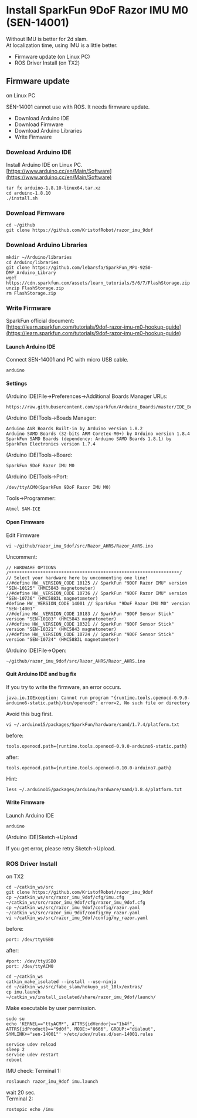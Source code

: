 # Install SparkFun 9DoF Razor IMU M0 (SEN-14001)


Without IMU is better for 2d slam.<br>
At localization time, using IMU is a little better.<br>

* Firmware update (on Linux PC)
* ROS Driver Install (on TX2)

## Firmware update
on Linux PC

SEN-14001 cannot use with ROS. It needs firmware update.<br>
* Download Arduino IDE
* Download Firmware
* Download Arduino Libraries
* Write Firmware

### Download Arduino IDE
Install Arduino IDE on Linux PC.<br>
[https://www.arduino.cc/en/Main/Software](https://www.arduino.cc/en/Main/Software)

```
tar fx arduino-1.8.10-linux64.tar.xz
cd arduino-1.8.10
./install.sh
```

### Download Firmware
```
cd ~/github
git clone https://github.com/KristofRobot/razor_imu_9dof
```

### Download Arduino Libraries
```
mkdir ~/Arduino/libraries
cd Arduino/libraries
git clone https://github.com/lebarsfa/SparkFun_MPU-9250-DMP_Arduino_Library
wget https://cdn.sparkfun.com/assets/learn_tutorials/5/6/7/FlashStorage.zip
unzip FlashStorage.zip
rm FlashStorage.zip
```

### Write Firmware
SparkFun official document:<br>
[https://learn.sparkfun.com/tutorials/9dof-razor-imu-m0-hookup-guide](https://learn.sparkfun.com/tutorials/9dof-razor-imu-m0-hookup-guide)

#### Launch Arduino IDE
Connect SEN-14001 and PC with micro USB cable.
```
arduino
```

#### Settings
(Arduino IDE)File->Preferences->Additional Boards Manager URLs:
```
https://raw.githubusercontent.com/sparkfun/Arduino_Boards/master/IDE_Board_Manager/package_sparkfun_index.json
```
(Arduino IDE)Tools->Boads Manager:
```
Arduino AVR Boards Built-in by Arduino version 1.8.2
Arduino SAMD Boards (32-bits ARM Coretex-M0+) by Arduino version 1.8.4
SparkFun SAMD Boards (dependency: Arduino SAMD Boards 1.8.1) by SparkFun Electronics version 1.7.4
```
(Arduino IDE)Tools->Board:
```
SparkFun 9DoF Razor IMU M0
```
(Arduino IDE)Tools->Port:
```
/dev/ttyACM0(SparkFun 9DoF Razor IMU M0)
```
Tools->Programmer:
```
Atmel SAM-ICE
```
#### Open Firmware
Edit Firmware

```
vi ~/github/razor_imu_9dof/src/Razor_AHRS/Razor_AHRS.ino
```
Uncomment:
```
// HARDWARE OPTIONS
/*****************************************************************/
// Select your hardware here by uncommenting one line!
//#define HW__VERSION_CODE 10125 // SparkFun "9DOF Razor IMU" version "SEN-10125" (HMC5843 magnetometer)
//#define HW__VERSION_CODE 10736 // SparkFun "9DOF Razor IMU" version "SEN-10736" (HMC5883L magnetometer)
#define HW__VERSION_CODE 14001 // SparkFun "9DoF Razor IMU M0" version "SEN-14001"
//#define HW__VERSION_CODE 10183 // SparkFun "9DOF Sensor Stick" version "SEN-10183" (HMC5843 magnetometer)
//#define HW__VERSION_CODE 10321 // SparkFun "9DOF Sensor Stick" version "SEN-10321" (HMC5843 magnetometer)
//#define HW__VERSION_CODE 10724 // SparkFun "9DOF Sensor Stick" version "SEN-10724" (HMC5883L magnetometer)
```

(Arduino IDE)File->Open:
```
~/github/razor_imu_9dof/src/Razor_AHRS/Razor_AHRS.ino
```


#### Quit Arduino IDE and bug fix
If you try to write the firmware, an error occurs.
```
java.io.IOException: Cannot run program "{runtime.tools.openocd-0.9.0-arduino6-static.path}/bin/openocd": error=2, No such file or directory
```
Avoid this bug first.

```
vi ~/.arduino15/packages/SparkFun/hardware/samd/1.7.4/platform.txt
```
before:
```
tools.openocd.path={runtime.tools.openocd-0.9.0-arduino6-static.path}
```
after:
```
tools.openocd.path={runtime.tools.openocd-0.10.0-arduino7.path}
```

Hint:
```
less ~/.arduino15/packages/arduino/hardware/samd/1.8.4/platform.txt
```

#### Write Firmware
Launch Arduino IDE
```
arduino
```
(Arduino IDE)Sketch->Upload

If you get error, please retry Sketch->Upload.


### ROS Driver Install
on TX2

```
cd ~/catkin_ws/src
git clone https://github.com/KristofRobot/razor_imu_9dof
cp ~/catkin_ws/src/razor_imu_9dof/cfg/imu.cfg ~/catkin_ws/src/razor_imu_9dof/cfg/razor_imu_9dof.cfg
cp ~/catkin_ws/src/razor_imu_9dof/config/razor.yaml ~/catkin_ws/src/razor_imu_9dof/config/my_razor.yaml
vi ~/catkin_ws/src/razor_imu_9dof/config/my_razor.yaml
```
before:
```
port: /dev/ttyUSB0
```
after:
```
#port: /dev/ttyUSB0
port: /dev/ttyACM0
```
```
cd ~/catkin_ws
catkin_make_isolated --install --use-ninja
cd ~/catkin_ws/src/fabo_slam/hokuyo_ust_10lx/extras/
cp imu.launch ~/catkin_ws/install_isolated/share/razor_imu_9dof/launch/
```

Make executable by user permission.
```
sudo su
echo 'KERNEL=="ttyACM*", ATTRS{idVendor}=="1b4f", ATTRS{idProduct}=="9d0f", MODE:="0666", GROUP:="dialout",  SYMLINK+="sen-14001"' >/etc/udev/rules.d/sen-14001.rules

service udev reload
sleep 2
service udev restart
reboot
```

IMU check:
Terminal 1:
```
roslaunch razor_imu_9dof imu.launch
```
wait 20 sec.<br>
Terminal 2:
```
rostopic echo /imu
```
